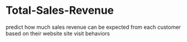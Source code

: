 # Total-Sales-Revenue
predict how much sales revenue can be expected from each customer based on their website site visit behaviors
